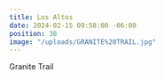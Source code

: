 ```yaml
---
title: Los Altos
date: 2024-02-15 09:58:00 -06:00
position: 38
image: "/uploads/GRANITE%20TRAIL.jpg"
---
```


Granite Trail